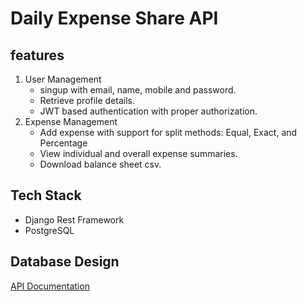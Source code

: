 # Daily Expense Share API

## features
1. User Management
    - singup with email, name, mobile and password.
    - Retrieve profile details.
    - JWT based authentication with proper authorization.
2. Expense Management
    - Add expense with support for split methods: Equal, Exact, and Percentage
    - View individual and overall expense summaries.
    - Download balance sheet csv.


## Tech Stack
- Django Rest Framework
- PostgreSQL

## Database Design


[API Documentation](docs/api_docs.md)